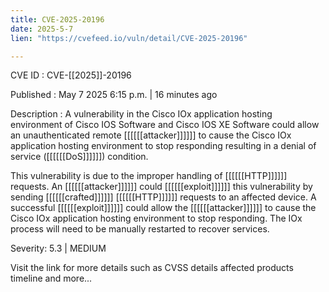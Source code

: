 ```yaml
---
title: CVE-2025-20196
date: 2025-5-7
lien: "https://cvefeed.io/vuln/detail/CVE-2025-20196"

---
```


CVE ID : CVE-[[2025]]-20196

Published :  May 7
2025
6:15 p.m. | 16 minutes ago

Description : A vulnerability in the Cisco IOx application hosting environment of Cisco IOS Software and Cisco IOS XE Software could allow an unauthenticated
remote [[[[[[attacker]]]]]] to cause the Cisco IOx application hosting environment to stop responding
resulting in a denial of service ([[[[[[DoS]]]]]]) condition.

 This vulnerability is due to the improper handling of [[[[[[HTTP]]]]]] requests. An [[[[[[attacker]]]]]] could [[[[[[exploit]]]]]] this vulnerability by sending [[[[[[crafted]]]]]] [[[[[[HTTP]]]]]] requests to an affected device. A successful [[[[[[exploit]]]]]] could allow the [[[[[[attacker]]]]]] to cause the Cisco IOx application hosting environment to stop responding. The IOx process will need to be manually restarted to recover services.

Severity: 5.3 | MEDIUM

Visit the link for more details
such as CVSS details
affected products
timeline
and more...
